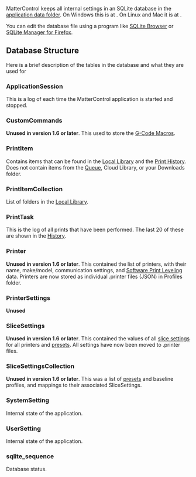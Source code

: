 MatterControl keeps all internal settings in an SQLite database in the
[application data
folder](frequently-asked-questions.md#How_do_I_clear_the_application_data.3F).
On Windows this is at . On Linux and Mac it is at .

You can edit the database file using a program like [SQLite
Browser](http://sqlitebrowser.org/) or [SQLite Manager for
Firefox](https://addons.mozilla.org/en-US/firefox/addon/sqlite-manager/).

## Database Structure

Here is a brief description of the tables in the database and what they
are used for

### ApplicationSession

This is a log of each time the MatterControl application is started and
stopped.

### CustomCommands

**Unused in version 1.6 or later**. This used to store the [G-Code
Macros](http://wiki.mattercontrol.com/controls/macros).

### PrintItem

Contains items that can be found in the [Local
Library](http://wiki.mattercontrol.com/library) and the
[Print History](http://wiki.mattercontrol.com/history). Does
not contain items from the [Queue](queue.md), Cloud Library, or
your Downloads folder.

### PrintItemCollection

List of folders in the [Local
Library](http://wiki.mattercontrol.com/library).

### PrintTask

This is the log of all prints that have been performed. The last 20 of
these are shown in the [History](history.md).

### Printer

**Unused in version 1.6 or later**. This contained the list of printers,
with their name, make/model, communication settings, and [Software Print
Leveling](options/software-print-leveling) data. Printers are
now stored as individual .printer files (JSON) in Profiles folder.

### PrinterSettings

**Unused**

### SliceSettings

**Unused in version 1.6 or later**. This contained the values of all
[slice settings](settings) for all printers and
[presets](settings.md#Preset_Menus). All settings have now been
moved to .printer files.

### SliceSettingsCollection

**Unused in version 1.6 or later**. This was a list of
[presets](settings.md#Preset_Menus) and baseline profiles, and
mappings to their associated SliceSettings.

### SystemSetting

Internal state of the application.

### UserSetting

Internal state of the application.

### sqlite\_sequence

Database status.
